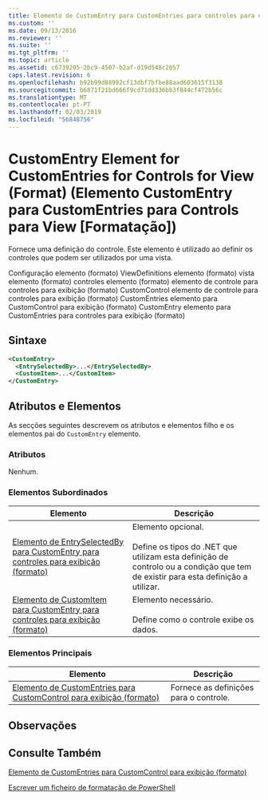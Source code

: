 ```yaml
---
title: Elemento de CustomEntry para CustomEntries para controles para exibição (formato) | Documentos da Microsoft
ms.custom: ''
ms.date: 09/13/2016
ms.reviewer: ''
ms.suite: ''
ms.tgt_pltfrm: ''
ms.topic: article
ms.assetid: c6739205-2bc9-4507-b2af-d19d548c2057
caps.latest.revision: 6
ms.openlocfilehash: b92b99d88992cf13dbf7bfbe88aad603615f3138
ms.sourcegitcommit: b6871f21bd666f9cd71dd336bb3f844cf472b56c
ms.translationtype: MT
ms.contentlocale: pt-PT
ms.lasthandoff: 02/03/2019
ms.locfileid: "56848756"
---
```

# <a name="customentry-element-for-customentries-for-controls-for-view-format"></a>CustomEntry Element for CustomEntries for Controls for View (Format) (Elemento CustomEntry para CustomEntries para Controls para View [Formatação])

Fornece uma definição do controle. Este elemento é utilizado ao definir os controles que podem ser utilizados por uma vista.

Configuração elemento (formato) ViewDefinitions elemento (formato) vista elemento (formato) controles elemento (formato) elemento de controle para controles para exibição (formato) CustomControl elemento de controle para controles para exibição (formato) CustomEntries elemento para CustomControl para exibição (formato) CustomEntry elemento para CustomEntries para controles para exibição (formato)

## <a name="syntax"></a>Sintaxe

```xml
<CustomEntry>
  <EntrySelectedBy>...</EntrySelectedBy>
  <CustomItem>...</CustomItem>
</CustomEntry>
```

## <a name="attributes-and-elements"></a>Atributos e Elementos

As secções seguintes descrevem os atributos e elementos filho e os elementos pai do `CustomEntry` elemento.

### <a name="attributes"></a>Atributos

Nenhum.

### <a name="child-elements"></a>Elementos Subordinados

|Elemento|Descrição|
|-------------|-----------------|
|[Elemento de EntrySelectedBy para CustomEntry para controles para exibição (formato)](./entryselectedby-element-for-customentry-for-controls-for-view-format.md)|Elemento opcional.<br /><br /> Define os tipos do .NET que utilizam esta definição de controlo ou a condição que tem de existir para esta definição a utilizar.|
|[Elemento de CustomItem para CustomEntry para controles para exibição (formato)](./customitem-element-for-customentry-for-controls-for-view-format.md)|Elemento necessário.<br /><br /> Define como o controle exibe os dados.|

### <a name="parent-elements"></a>Elementos Principais

|Elemento|Descrição|
|-------------|-----------------|
|[Elemento de CustomEntries para CustomControl para exibição (formato)](./customentries-element-for-customcontrol-for-view-format.md)|Fornece as definições para o controle.|

## <a name="remarks"></a>Observações

## <a name="see-also"></a>Consulte Também

[Elemento de CustomEntries para CustomControl para exibição (formato)](./customentries-element-for-customcontrol-for-view-format.md)

[Escrever um ficheiro de formatação de PowerShell](./writing-a-powershell-formatting-file.md)
